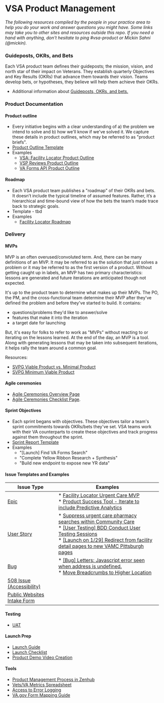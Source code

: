 # VSA Product Management
*The following resources compiled by the people in your practice area to help you do your work and answer questions you might have. Some links may take you to other sites and resources outside this repo. If you need a hand with anything, don't hesitate to ping #vsa-product or Mickin Sahni (@mickin).*

### Guideposts, OKRs, and Bets
Each VSA product team defines their guideposts; the mission, vision, and north star of their impact on Veterans.
They establish quarterly Objectives and Key Results (OKRs) that advance them towards their vision. 
Teams develop bets, or hypotheses, they believe will help them achieve their OKRs.

- Additional information about [Guideposts, OKRs, and bets.](https://docs.google.com/presentation/d/16dnI4KwDTn7paw1MN4r0OvGtZPVneAN2fnQRVP9RPPs/edit#slide=id.p1)

### Product Documentation
#### Product outline
- Every initiative begins with a clear understanding of a) the problem we intend to solve and b) how we'll know if we've solved it. We capture these details in product outlines, which may be referred to as "product briefs". 
- [Product Outline Template](https://github.com/department-of-veterans-affairs/va.gov-team/blob/master/platform/product-management/product-outline-template.md)
- Examples 
  - [VSA: Facility Locator Product Outline](https://github.com/department-of-veterans-affairs/va.gov-team/blob/master/products/facilities/facility-locator/product/facility-locator-product-outline.md)
  - [VSP Reviews Product Outline](https://github.com/department-of-veterans-affairs/va.gov-team/blob/master/products/platform/vsp-collaboration-cycle/product-outline.md)
  - [VA Forms API Product Outline](https://github.com/department-of-veterans-affairs/vets-contrib/blob/master/products/APIs/VA%20Forms%20API%20Product%20Outline.md)

#### Roadmap
- Each VSA product team publishes a "roadmap" of their OKRs and bets. It doesn’t include the typical timeline of assumed features. Rather, it’s a hierarchical and time-bound view of how the bets the team’s made trace back to strategic goals.
- Template - tbd
- Examples 
  - [Facility Locator Roadmap](https://github.com/department-of-veterans-affairs/va.gov-team/blob/master/products/facilities/facility-locator/product/roadmap.md)

### Delivery

#### MVPs
MVP is an often overused/convoluted term. And, there can be many definitions of an MVP. It may be referred to as the solution that *just* solves a problem or it may be referred to as the first version of a product. Without getting caught up in labels, an MVP has two primary characteristics: lessons are generated and future iterations are anticipated though not expected.

It's up to the product team to determine what makes up their MVPs. The PO, the PM, and the cross-functional team determine their MVP after they've defined the problem and before they've started to build. It contains:
- questions/problems they'd like to answer/solve
- features that make it into the iteration
- a target date for launching 

But, it's easy for folks to refer to work as "MVPs" without reacting to or iterating on the lessons learned. At the end of the day, an MVP is a tool. Along with generating lessons that may be taken into subsequent iterations, it helps rally the team around a common goal. 

Resources:
- [SVPG Viable Product vs. Minimal Product](https://svpg.com/viable-product-vs-minimal-product/)
- [SVPG Minimum Viable Product](https://svpg.com/minimum-viable-product/)

#### Agile ceremonies
- [Agile Ceremonies Overview Page](https://github.com/department-of-veterans-affairs/va.gov-team/blob/master/teams/vsa/product/agile-ceremonies-overview.md)
- [Agile Ceremonies Checklist Page](https://github.com/department-of-veterans-affairs/va.gov-team/blob/master/teams/vsa/product/agile-checklist.md). 

#### Sprint Objectives
- Each sprint begans with objectives. These objectives tailor a team's sprint commitments towards OKRs/bets they've set. VSA teams work with their VA counterparts to create these objectives and track progress against them throughout the sprint. 
- [Sprint Report Template](https://drive.google.com/open?id=1C4OVbyM1t5XC4ujpAJMmsprKimAXdm4JvbwD6PrmncQ)
- Examples
  - "[Launch] Find VA Forms Search"
  - "Complete Yellow Ribbon Research + Synthesis"
  - "Build new endpoint to expose new YR data"

#### Issue Templates and Examples
| Issue Type | Examples |
|------------------------------------------------------------------------------------------------------------------------------------------------------------------------------|------------------------------------------------------------------------------------------------------------------------------------------------------------------------------------------------------------------------------------------------------------------------------------------------------------------------------------------------------------------------------------------------------------------------------------------------------|
| [Epic](https://github.com/department-of-veterans-affairs/va.gov-team/issues/new?assignees=&labels=&template=epic-issue.md&title=) | * [Facility Locator Urgent Care MVP](https://github.com/department-of-veterans-affairs/va.gov-team/issues/4193)<br> * [Product Success Tool - Iterate to include Predictive Analytics](https://github.com/department-of-veterans-affairs/va.gov-team/issues/3670) |
| [User Story](https://github.com/department-of-veterans-affairs/va.gov-team/issues/new?assignees=&labels=&template=standard-issue.md&title=) | * [Suppress urgent care pharmacy searches within Community Care](https://github.com/department-of-veterans-affairs/va.gov-team/issues/5129)<br> * [[User Testing] BDD Conduct User Testing Sessions](https://github.com/department-of-veterans-affairs/va.gov-team/issues/5096)<br> * [[Launch on 1/29] Redirect from facility detail pages to new VAMC Pittsburgh pages](https://github.com/department-of-veterans-affairs/va.gov-team/issues/3564) |
| [Bug](https://github.com/department-of-veterans-affairs/va.gov-team/issues/new?assignees=&labels=bug&template=bug-issue.md&title=) | * [[Bug] Letters: Javascript error seen when address is undefined.](https://github.com/department-of-veterans-affairs/va.gov-team/issues/5107)<br> * [Move Breadcrumbs to Higher Location](https://github.com/department-of-veterans-affairs/va.gov-team/issues/4938) |
| [508 Issue (Accessibility)](https://github.com/department-of-veterans-affairs/va.gov-team/blob/402a408fa77a421bae0a8a84ce0c43b4c601e55c/.github/ISSUE_TEMPLATE/508-issue.md) |  |
| [Public Websites Intake Form](https://github.com/department-of-veterans-affairs/va.gov-team/issues/new?assignees=lunascoop&labels=vsa-public-websites%2C+vsa%2C+vsa-triage%2C+needs-grooming&template=public-websites-intake.md&title=%3CType+of+Request%3E+from+%3CTeam%3E) |  |


#### Testing
   - [UAT](https://github.com/department-of-veterans-affairs/va.gov-team/blob/master/platform/research/planning/what-is-uat.md)
#### Launch Prep
   - [Launch Guide]()
   - [Launch Checklist]()
   - [Product Demo Video Creation](https://github.com/department-of-veterans-affairs/va.gov-team/blob/master/platform/product-management/demo-video-creation-process.md)
#### Tools
  - [Product Management Process in Zenhub](https://github.com/department-of-veterans-affairs/va.gov-team/blob/a2b160c2fbf52806323d6a54103229f99a730076/platform/working-with-vsp/onboarding/zenhub_product_management.pdf)
  - [Vets/VA Metrics Spreadsheet](https://docs.google.com/spreadsheets/d/1L_w8FhhcOttMitKB3_9ge8UN01GcSXmaPZWDIRJIhxI/edit#gid=972187789)
  - [Access to Error Logging](https://github.com/department-of-veterans-affairs/va.gov-team/blob/402a408fa77a421bae0a8a84ce0c43b4c601e55c/platform/engineering/internal-tools.md)
  - [VA.gov Form Mapping Guide](https://github.com/department-of-veterans-affairs/va.gov-team/blob/master/platform/product-management/va.gov-form-mapping-guide.xlsx)
